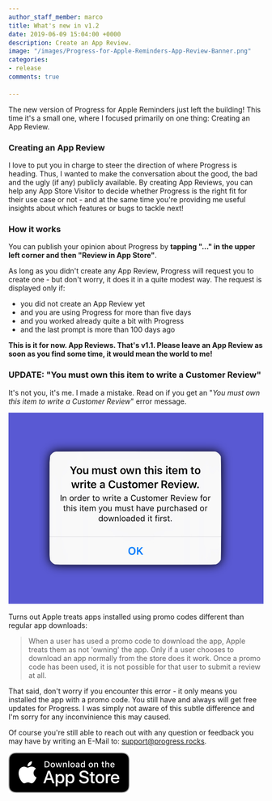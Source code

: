 ```yaml
---
author_staff_member: marco
title: What's new in v1.2
date: 2019-06-09 15:04:00 +0000
description: Create an App Review.
image: "/images/Progress-for-Apple-Reminders-App-Review-Banner.png"
categories:
- release
comments: true

---
```

The new version of Progress for Apple Reminders just left the building! This time it's a small one, where I focused primarily on one thing: Creating an App Review.

### Creating an App Review

I love to put you in charge to steer the direction of where Progress is heading. Thus, I wanted to make the conversation about the good, the bad and the ugly (if any) publicly available. By creating App Reviews, you can help any App Store Visitor to decide whether Progress is the right fit for their use case or not - and at the same time you're providing me useful insights about which features or bugs to tackle next!

### How it works

You can publish your opinion about Progress by **tapping "..." in the upper left corner and then "Review in App Store"**.

As long as you didn't create any App Review, Progress will request you to create one - but don't worry, it does it in a quite modest way. The request is displayed only if:

* you did not create an App Review yet
* and you are using Progress for more than five days
* and you worked already quite a bit with Progress
* and the last prompt is more than 100 days ago

**This is it for now. App Reviews. That's v1.1. Please leave an App Review as soon as you find some time, it would mean the world to me!**

### UPDATE: "You must own this item to write a Customer Review"

It's not you, it's me. I made a mistake. Read on if you get an "_You must own this item to write a Customer Review_" error message.

![](/images/Progress-for-Apple-Reminders-You-Must-Own-This-Item-Banner.png)

Turns out Apple treats apps installed using promo codes different than regular app downloads:

> When a user has used a promo code to download the app, Apple treats them as not 'owning' the app. Only if a user chooses to download an app normally from the store does it work. Once a promo code has been used, it is not possible for that user to submit a review at all.

That said, don't worry if you encounter this error - it only means you installed the app with a promo code. You still have and always will get free updates for Progress. I was simply not aware of this subtle difference and I'm sorry for any inconvinience this may caused.

Of course you're still able to reach out with any question or feedback you may have by writing an E-Mail to: [support@progress.rocks](mailto:support@progress.rocks).

<p>
<a href="https://itunes.apple.com/us/app/progress-for-apple-reminders/id1450818073?mt=8&ign-mpt=uo%3D2" target="_blank" class="appstore">
<img src="/images/App_Store_Badge.svg" alt="Download on the App Store" />
</a>
</p>